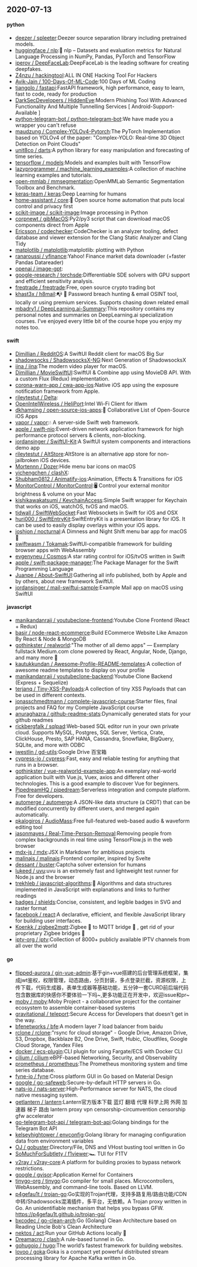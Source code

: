 ## 2020-07-13

#### python
* [deezer / spleeter](https://github.com/deezer/spleeter):Deezer source separation library including pretrained models.
* [huggingface / nlp](https://github.com/huggingface/nlp):🤗
nlp – Datasets and evaluation metrics for Natural Language Processing in NumPy, Pandas, PyTorch and TensorFlow
* [iperov / DeepFaceLab](https://github.com/iperov/DeepFaceLab):DeepFaceLab is the leading software for creating deepfakes.
* [Z4nzu / hackingtool](https://github.com/Z4nzu/hackingtool):ALL IN ONE Hacking Tool For Hackers
* [Avik-Jain / 100-Days-Of-ML-Code](https://github.com/Avik-Jain/100-Days-Of-ML-Code):100 Days of ML Coding
* [tiangolo / fastapi](https://github.com/tiangolo/fastapi):FastAPI framework, high performance, easy to learn, fast to code, ready for production
* [DarkSecDevelopers / HiddenEye](https://github.com/DarkSecDevelopers/HiddenEye):Modern Phishing Tool With Advanced Functionality And Multiple Tunnelling Services [ Android-Support-Available ]
* [python-telegram-bot / python-telegram-bot](https://github.com/python-telegram-bot/python-telegram-bot):We have made you a wrapper you can't refuse
* [maudzung / Complex-YOLOv4-Pytorch](https://github.com/maudzung/Complex-YOLOv4-Pytorch):The PyTorch Implementation based on YOLOv4 of the paper: "Complex-YOLO: Real-time 3D Object Detection on Point Clouds"
* [unit8co / darts](https://github.com/unit8co/darts):A python library for easy manipulation and forecasting of time series.
* [tensorflow / models](https://github.com/tensorflow/models):Models and examples built with TensorFlow
* [lazyprogrammer / machine_learning_examples](https://github.com/lazyprogrammer/machine_learning_examples):A collection of machine learning examples and tutorials.
* [open-mmlab / mmsegmentation](https://github.com/open-mmlab/mmsegmentation):OpenMMLab Semantic Segmentation Toolbox and Benchmark.
* [keras-team / keras](https://github.com/keras-team/keras):Deep Learning for humans
* [home-assistant / core](https://github.com/home-assistant/core):🏡
Open source home automation that puts local control and privacy first
* [scikit-image / scikit-image](https://github.com/scikit-image/scikit-image):Image processing in Python
* [corpnewt / gibMacOS](https://github.com/corpnewt/gibMacOS):Py2/py3 script that can download macOS components direct from Apple
* [Ericsson / codechecker](https://github.com/Ericsson/codechecker):CodeChecker is an analyzer tooling, defect database and viewer extension for the Clang Static Analyzer and Clang Tidy
* [matplotlib / matplotlib](https://github.com/matplotlib/matplotlib):matplotlib: plotting with Python
* [ranaroussi / yfinance](https://github.com/ranaroussi/yfinance):Yahoo! Finance market data downloader (+faster Pandas Datareader)
* [openai / image-gpt](https://github.com/openai/image-gpt):
* [google-research / torchsde](https://github.com/google-research/torchsde):Differentiable SDE solvers with GPU support and efficient sensitivity analysis.
* [freqtrade / freqtrade](https://github.com/freqtrade/freqtrade):Free, open source crypto trading bot
* [khast3x / h8mail](https://github.com/khast3x/h8mail):📭
🔎
Password breach hunting & email OSINT tool, locally or using premium services. Supports chasing down related email
* [mbadry1 / DeepLearning.ai-Summary](https://github.com/mbadry1/DeepLearning.ai-Summary):This repository contains my personal notes and summaries on DeepLearning.ai specialization courses. I've enjoyed every little bit of the course hope you enjoy my notes too.

#### swift
* [Dimillian / RedditOS](https://github.com/Dimillian/RedditOS):A SwiftUI Reddit client for macOS Big Sur
* [shadowsocks / ShadowsocksX-NG](https://github.com/shadowsocks/ShadowsocksX-NG):Next Generation of ShadowsocksX
* [iina / iina](https://github.com/iina/iina):The modern video player for macOS.
* [Dimillian / MovieSwiftUI](https://github.com/Dimillian/MovieSwiftUI):SwiftUI & Combine app using MovieDB API. With a custom Flux (Redux) implementation.
* [corona-warn-app / cwa-app-ios](https://github.com/corona-warn-app/cwa-app-ios):Native iOS app using the exposure notification framework from Apple.
* [rileytestut / Delta](https://github.com/rileytestut/Delta):
* [OpenIntelWireless / HeliPort](https://github.com/OpenIntelWireless/HeliPort):Intel Wi-Fi Client for itlwm
* [dkhamsing / open-source-ios-apps](https://github.com/dkhamsing/open-source-ios-apps):📱
Collaborative List of Open-Source iOS Apps
* [vapor / vapor](https://github.com/vapor/vapor):💧
A server-side Swift web framework.
* [apple / swift-nio](https://github.com/apple/swift-nio):Event-driven network application framework for high performance protocol servers & clients, non-blocking.
* [jordansinger / SwiftUI-Kit](https://github.com/jordansinger/SwiftUI-Kit):A SwiftUI system components and interactions demo app
* [rileytestut / AltStore](https://github.com/rileytestut/AltStore):AltStore is an alternative app store for non-jailbroken iOS devices.
* [Mortennn / Dozer](https://github.com/Mortennn/Dozer):Hide menu bar icons on macOS
* [yichengchen / clashX](https://github.com/yichengchen/clashX):
* [Shubham0812 / Animatify-ios](https://github.com/Shubham0812/Animatify-ios):Animation, Effects & Transitions for iOS
* [MonitorControl / MonitorControl](https://github.com/MonitorControl/MonitorControl):🖥
Control your external monitor brightness & volume on your Mac
* [kishikawakatsumi / KeychainAccess](https://github.com/kishikawakatsumi/KeychainAccess):Simple Swift wrapper for Keychain that works on iOS, watchOS, tvOS and macOS.
* [tidwall / SwiftWebSocket](https://github.com/tidwall/SwiftWebSocket):Fast Websockets in Swift for iOS and OSX
* [huri000 / SwiftEntryKit](https://github.com/huri000/SwiftEntryKit):SwiftEntryKit is a presentation library for iOS. It can be used to easily display overlays within your iOS apps.
* [joshjon / nocturnal](https://github.com/joshjon/nocturnal):A Dimness and Night Shift menu bar app for macOS
🌙
* [swiftwasm / Tokamak](https://github.com/swiftwasm/Tokamak):SwiftUI-compatible framework for building browser apps with WebAssembly
* [evgenyneu / Cosmos](https://github.com/evgenyneu/Cosmos):A star rating control for iOS/tvOS written in Swift
* [apple / swift-package-manager](https://github.com/apple/swift-package-manager):The Package Manager for the Swift Programming Language
* [Juanpe / About-SwiftUI](https://github.com/Juanpe/About-SwiftUI):Gathering all info published, both by Apple and by others, about new framework SwiftUI.
* [jordansinger / mail-swiftui-sample](https://github.com/jordansinger/mail-swiftui-sample):Example Mail app on macOS using SwiftUI

#### javascript
* [manikandanraji / youtubeclone-frontend](https://github.com/manikandanraji/youtubeclone-frontend):Youtube Clone Frontend (React + Redux)
* [basir / node-react-ecommerce](https://github.com/basir/node-react-ecommerce):Build ECommerce Website Like Amazon By React & Node & MongoDB
* [gothinkster / realworld](https://github.com/gothinkster/realworld):"The mother of all demo apps" — Exemplary fullstack Medium.com clone powered by React, Angular, Node, Django, and many more
🏅
* [kautukkundan / Awesome-Profile-README-templates](https://github.com/kautukkundan/Awesome-Profile-README-templates):A collection of awesome readme templates to display on your profile
* [manikandanraji / youtubeclone-backend](https://github.com/manikandanraji/youtubeclone-backend):Youtube Clone Backend (Express + Sequelize)
* [terjanq / Tiny-XSS-Payloads](https://github.com/terjanq/Tiny-XSS-Payloads):A collection of tiny XSS Payloads that can be used in different contexts.
* [jonasschmedtmann / complete-javascript-course](https://github.com/jonasschmedtmann/complete-javascript-course):Starter files, final projects and FAQ for my Complete JavaScript course
* [anuraghazra / github-readme-stats](https://github.com/anuraghazra/github-readme-stats):Dynamically generated stats for your github readmes
* [rickbergfalk / sqlpad](https://github.com/rickbergfalk/sqlpad):Web-based SQL editor run in your own private cloud. Supports MySQL, Postgres, SQL Server, Vertica, Crate, ClickHouse, Presto, SAP HANA, Cassandra, Snowflake, BigQuery, SQLite, and more with ODBC
* [iwestlin / gd-utils](https://github.com/iwestlin/gd-utils):Google Drive 百宝箱
* [cypress-io / cypress](https://github.com/cypress-io/cypress):Fast, easy and reliable testing for anything that runs in a browser.
* [gothinkster / vue-realworld-example-app](https://github.com/gothinkster/vue-realworld-example-app):An exemplary real-world application built with Vue.js, Vuex, axios and different other technologies. This is a good example to discover Vue for beginners.
* [PipedreamHQ / pipedream](https://github.com/PipedreamHQ/pipedream):Serverless integration and compute platform. Free for developers.
* [automerge / automerge](https://github.com/automerge/automerge):A JSON-like data structure (a CRDT) that can be modified concurrently by different users, and merged again automatically.
* [pkalogiros / AudioMass](https://github.com/pkalogiros/AudioMass):Free full-featured web-based audio & waveform editing tool
* [jasonmayes / Real-Time-Person-Removal](https://github.com/jasonmayes/Real-Time-Person-Removal):Removing people from complex backgrounds in real time using TensorFlow.js in the web browser
* [mdx-js / mdx](https://github.com/mdx-js/mdx):JSX in Markdown for ambitious projects
* [malinajs / malinajs](https://github.com/malinajs/malinajs):Frontend compiler, inspired by Svelte
* [dessant / buster](https://github.com/dessant/buster):Captcha solver extension for humans
* [lukeed / uvu](https://github.com/lukeed/uvu):uvu is an extremely fast and lightweight test runner for Node.js and the browser
* [trekhleb / javascript-algorithms](https://github.com/trekhleb/javascript-algorithms):📝
Algorithms and data structures implemented in JavaScript with explanations and links to further readings
* [badges / shields](https://github.com/badges/shields):Concise, consistent, and legible badges in SVG and raster format
* [facebook / react](https://github.com/facebook/react):A declarative, efficient, and flexible JavaScript library for building user interfaces.
* [Koenkk / zigbee2mqtt](https://github.com/Koenkk/zigbee2mqtt):Zigbee
🐝
to MQTT bridge
🌉
, get rid of your proprietary Zigbee bridges
🔨
* [iptv-org / iptv](https://github.com/iptv-org/iptv):Collection of 8000+ publicly available IPTV channels from all over the world

#### go
* [flipped-aurora / gin-vue-admin](https://github.com/flipped-aurora/gin-vue-admin):基于gin+vue搭建的后台管理系统框架，集成jwt鉴权，权限管理，动态路由，分页封装，多点登录拦截，资源权限，上传下载，代码生成器，表单生成器等基础功能，五分钟一套CURD前后端代码包含数据库的快感你不要体验一下吗~,更多功能正在开发中，欢迎issue和pr~
* [moby / moby](https://github.com/moby/moby):Moby Project - a collaborative project for the container ecosystem to assemble container-based systems
* [gravitational / teleport](https://github.com/gravitational/teleport):Secure Access for Developers that doesn't get in the way.
* [bfenetworks / bfe](https://github.com/bfenetworks/bfe):A modern layer 7 load balancer from baidu
* [rclone / rclone](https://github.com/rclone/rclone):"rsync for cloud storage" - Google Drive, Amazon Drive, S3, Dropbox, Backblaze B2, One Drive, Swift, Hubic, Cloudfiles, Google Cloud Storage, Yandex Files
* [docker / ecs-plugin](https://github.com/docker/ecs-plugin):CLI plugin for using Fargate/ECS with Docker CLI
* [cilium / cilium](https://github.com/cilium/cilium):eBPF-based Networking, Security, and Observability
* [prometheus / prometheus](https://github.com/prometheus/prometheus):The Prometheus monitoring system and time series database.
* [fyne-io / fyne](https://github.com/fyne-io/fyne):Cross platform GUI in Go based on Material Design
* [google / go-safeweb](https://github.com/google/go-safeweb):Secure-by-default HTTP servers in Go.
* [nats-io / nats-server](https://github.com/nats-io/nats-server):High-Performance server for NATS, the cloud native messaging system.
* [getlantern / lantern](https://github.com/getlantern/lantern):Lantern官方版本下载 蓝灯 翻墙 代理 科学上网 外网 加速器 梯子 路由 lantern proxy vpn censorship-circumvention censorship gfw accelerator
* [go-telegram-bot-api / telegram-bot-api](https://github.com/go-telegram-bot-api/telegram-bot-api):Golang bindings for the Telegram Bot API
* [kelseyhightower / envconfig](https://github.com/kelseyhightower/envconfig):Golang library for managing configuration data from environment variables
* [OJ / gobuster](https://github.com/OJ/gobuster):Directory/File, DNS and VHost busting tool written in Go
* [SoMuchForSubtlety / f1viewer](https://github.com/SoMuchForSubtlety/f1viewer):🏎️
TUI for F1TV
* [v2ray / v2ray-core](https://github.com/v2ray/v2ray-core):A platform for building proxies to bypass network restrictions.
* [google / gvisor](https://github.com/google/gvisor):Application Kernel for Containers
* [tinygo-org / tinygo](https://github.com/tinygo-org/tinygo):Go compiler for small places. Microcontrollers, WebAssembly, and command-line tools. Based on LLVM.
* [p4gefau1t / trojan-go](https://github.com/p4gefau1t/trojan-go):Go实现的Trojan代理，支持多路复用/路由功能/CDN中转/Shadowsocks混淆插件，多平台，无依赖。A Trojan proxy written in Go. An unidentifiable mechanism that helps you bypass GFW. https://p4gefau1t.github.io/trojan-go/
* [bxcodec / go-clean-arch](https://github.com/bxcodec/go-clean-arch):Go (Golang) Clean Architecture based on Reading Uncle Bob's Clean Architecture
* [nektos / act](https://github.com/nektos/act):Run your GitHub Actions locally
🚀
* [Dreamacro / clash](https://github.com/Dreamacro/clash):A rule-based tunnel in Go.
* [gohugoio / hugo](https://github.com/gohugoio/hugo):The world’s fastest framework for building websites.
* [lovoo / goka](https://github.com/lovoo/goka):Goka is a compact yet powerful distributed stream processing library for Apache Kafka written in Go.
